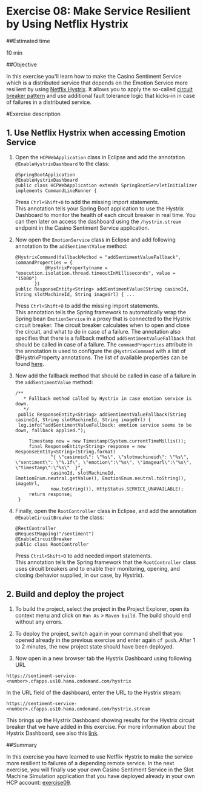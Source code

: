 # Exercise 08: Make Service Resilient by Using Netflix Hystrix

##Estimated time

10 min

##Objective

In this exercise you'll learn how to make the Casino Sentiment Service which is a distributed service that depends on the Emotion Service more resilient by using [Netflix Hystrix](https://github.com/Netflix/Hystrix/wiki). It allows you to apply the so-called [circuit breaker pattern](http://martinfowler.com/bliki/CircuitBreaker.html) and use additional fault tolerance logic that kicks-in in case of failures in a distributed service.

#Exercise description

## 1. Use Netflix Hystrix when accessing Emotion Service

1. Open the ```HCPWebApplication``` class in Eclipse and add the annotation ```@EnableHystrixDashboard``` to the class:
   ```
   @SpringBootApplication
   @EnableHystrixDashboard
   public class HCPWebApplication extends SpringBootServletInitializer implements CommandLineRunner {
   ```
   Press ```Ctrl+Shift+O``` to add the missing import statements.
   <br>
   This annotation tells your Spring Boot application to use the Hystrix Dashboard to monitor the health of each circuit breaker in real time. You can then later on access the dashboard using the ```/hystrix.stream``` endpoint in the Casino Sentiment Service  application.

2. Now open the ```EmotionService``` class in Eclipse and add following annotation to the ```addSentimentValue``` method:
   ```
   @HystrixCommand(fallbackMethod = "addSentimentValueFallback", commandProperties = {
              @HystrixProperty(name = "execution.isolation.thread.timeoutInMilliseconds", value = "15000")
          })
   public ResponseEntity<String> addSentimentValue(String casinoId, String slotMachineId, String imageUrl) { ...
   ```
   Press ```Ctrl+Shift+O``` to add the missing import statements.
   <br>
   This annotation tells the Spring framework to automatically wrap the Spring bean ```EmotionService``` in a proxy that is connected to the Hystrix circuit breaker. The circuit breaker calculates when to open and close the circuit, and what to do in case of a failure. The annotation also specifies that there is a fallback method ```addSentimentValueFallback``` that should be called in case of a failure. The ```commandProperties``` attribute in the annotation is used to configure the ```@HystrixCommand``` with a list of @HystrixProperty annotations. The list of available properties can be found [here](https://github.com/Netflix/Hystrix/wiki/Configuration).

3. Now add the fallback method that should be called in case of a failure in the ```addSentimentValue``` method:
   ```
   /**
 	  * Fallback method called by Hystrix in case emotion service is down.
 	  */
 	public ResponseEntity<String> addSentimentValueFallback(String casinoId, String slotMachineId, String imageUrl) {		            
    log.info("addSentimentValueFallback: emotion service seems to be down, fallback applied.");

		Timestamp now = new Timestamp(System.currentTimeMillis());
		final ResponseEntity<String> response = new ResponseEntity<String>(String.format(
				"{ \"casinoid\": \"%s\", \"slotmachineid\": \"%s\", \"sentiment\": \"%.1f\", \"emotion\":\"%s\", \"imageurl\":\"%s\", \"timestamp\":\"%s\"  }",
				casinoId, slotMachineId, EmotionEnum.neutral.getValue(), EmotionEnum.neutral.toString(), imageUrl,
				now.toString()), HttpStatus.SERVICE_UNAVAILABLE);
		return response;
 	}
   ```

4. Finally, open the ```RootController``` class in Eclipse, and add the annotation ```@EnableCircuitBreaker``` to the class:
   ```
   @RestController
   @RequestMapping("/sentiment")
   @EnableCircuitBreaker
   public class RootController
   ```
   Press ```Ctril+Shift+O``` to add needed import statements.
   <br>
   This annotation tells the Spring framework that the ```RootController``` class uses circuit breakers and to enable their monitoring, opening, and closing (behavior supplied, in our case, by Hystrix).

## 2. Build and deploy the project

1. To build the project, select the project in the Project Explorer, open its context menu and click on ```Run As``` > ```Maven build```. The build should end without any errors.

2. To deploy the project, switch again in your command shell that you opened already in the previous exercise and enter again ```cf push```. After 1 to 2 minutes, the new project state should have been deployed.

3. Now open in a new browser tab the Hystrix Dashboard using following URL
  ```
  https://sentiment-service-<number>.cfapps.us10.hana.ondemand.com/hystrix
  ```
  In the URL field of the dashboard, enter the URL to the Hystrix stream: 
  ```
  https://sentiment-service-<number>.cfapps.us10.hana.ondemand.com/hystrix.stream
  ```
  This brings up the Hystrix Dashboard showing results for the Hystrix circuit breaker that we have added in this exercise. For more information about the Hystrix Dashboard, see also this [link](https://github.com/Netflix/Hystrix/wiki/Dashboard). 

##Summary

In this exercise you have learned to use Netflix Hystrix to make the service more resilient to failures of a depending remote service. In the next exercise, you will finally use your own Casino Sentiment Service in the Slot Machine Simulation application that you have deployed already in your own HCP account: [exercise09](../exercise09).
